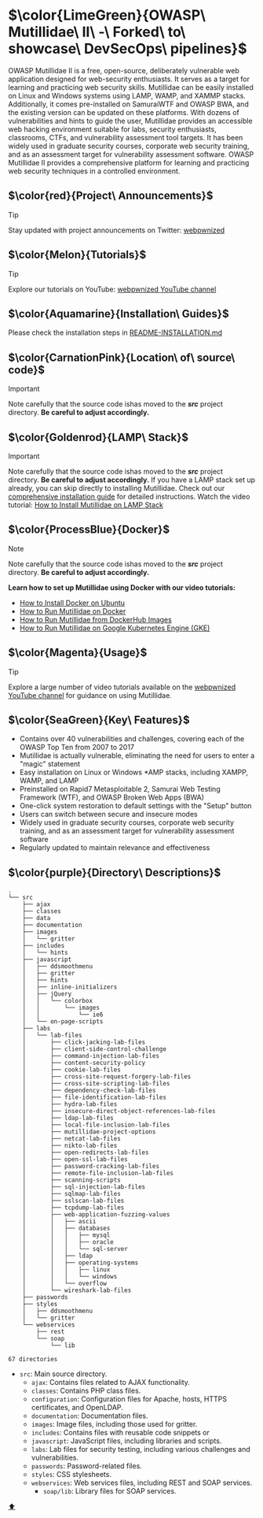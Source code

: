 <a name="top"></a>
# $\color{LimeGreen}{OWASP\ Mutillidae\ II\ -\ Forked\ to\ showcase\ DevSecOps\ pipelines\}$

OWASP Mutillidae II is a free, open-source, deliberately vulnerable web application designed for web-security enthusiasts. It serves as a target for learning and practicing web security skills. Mutillidae can be easily installed on Linux and Windows systems using LAMP, WAMP, and XAMMP stacks. Additionally, it comes pre-installed on SamuraiWTF and OWASP BWA, and the existing version can be updated on these platforms. With dozens of vulnerabilities and hints to guide the user, Mutillidae provides an accessible web hacking environment suitable for labs, security enthusiasts, classrooms, CTFs, and vulnerability assessment tool targets. It has been widely used in graduate security courses, corporate web security training, and as an assessment target for vulnerability assessment software. OWASP Mutillidae II provides a comprehensive platform for learning and practicing web security techniques in a controlled environment.

## $\color{red}{Project\ Announcements\}$

> [!TIP]
> Stay updated with project announcements on Twitter: [webpwnized](https://twitter.com/webpwnized)

## $\color{Melon}{Tutorials\}$

> [!TIP]
> Explore our tutorials on YouTube: [webpwnized YouTube channel](https://www.youtube.com/user/webpwnized)

## $\color{Aquamarine}{Installation\ Guides\}$

Please check the installation steps in [README-INSTALLATION.md](README-INSTALLATION.md)

## $\color{CarnationPink}{Location\ of\ source\ code\}$

> [!IMPORTANT]
> Note carefully that the source code ishas moved to the ***src*** project directory. **Be careful to adjust accordingly.**

## $\color{Goldenrod}{LAMP\ Stack\}$

> [!IMPORTANT]
> Note carefully that the source code ishas moved to the ***src*** project directory. **Be careful to adjust accordingly.** If you have a LAMP stack set up already, you can skip directly to installing Mutillidae. Check out our [comprehensive installation guide](README-INSTALLATION.md) for detailed instructions. Watch the video tutorial: [How to Install Mutillidae on LAMP Stack](https://www.youtube.com/watch?v=TcgeRab7ayM)

## $\color{ProcessBlue}{Docker\}$

> [!NOTE]
> Note carefully that the source code ishas moved to the ***src*** project directory. **Be careful to adjust accordingly.**

**Learn how to set up Mutillidae using Docker with our video tutorials:**

- [How to Install Docker on Ubuntu](https://www.youtube.com/watch?v=Y_2JVREtDFk)
- [How to Run Mutillidae on Docker](https://www.youtube.com/watch?v=9RH4l8ff-yg)
- [How to Run Mutillidae from DockerHub Images](https://www.youtube.com/watch?v=c1nOSp3nagw)
- [How to Run Mutillidae on Google Kubernetes Engine (GKE)](https://www.youtube.com/watch?v=uU1eEjrp93c)

## $\color{Magenta}{Usage\}$

> [!TIP]
> Explore a large number of video tutorials available on the [webpwnized YouTube channel](https://www.youtube.com/playlist?list=PLZOToVAK85MrsyNmNp0yyUTBXqKRTh623) for guidance on using Mutillidae.

## $\color{SeaGreen}{Key\ Features\}$

- Contains over 40 vulnerabilities and challenges, covering each of the OWASP Top Ten from 2007 to 2017
- Mutillidae is actually vulnerable, eliminating the need for users to enter a "magic" statement
- Easy installation on Linux or Windows *AMP stacks, including XAMPP, WAMP, and LAMP
- Preinstalled on Rapid7 Metasploitable 2, Samurai Web Testing Framework (WTF), and OWASP Broken Web Apps (BWA)
- One-click system restoration to default settings with the "Setup" button
- Users can switch between secure and insecure modes
- Widely used in graduate security courses, corporate web security training, and as an assessment target for vulnerability assessment software
- Regularly updated to maintain relevance and effectiveness

## $\color{purple}{Directory\ Descriptions\}$

```
.
└── src
    ├── ajax
    ├── classes
    ├── data
    ├── documentation
    ├── images
    │   └── gritter
    ├── includes
    │   └── hints
    ├── javascript
    │   ├── ddsmoothmenu
    │   ├── gritter
    │   ├── hints
    │   ├── inline-initializers
    │   ├── jQuery
    │   │   └── colorbox
    │   │       └── images
    │   │           └── ie6
    │   └── on-page-scripts
    ├── labs
    │   └── lab-files
    │       ├── click-jacking-lab-files
    │       ├── client-side-control-challenge
    │       ├── command-injection-lab-files
    │       ├── content-security-policy
    │       ├── cookie-lab-files
    │       ├── cross-site-request-forgery-lab-files
    │       ├── cross-site-scripting-lab-files
    │       ├── dependency-check-lab-files
    │       ├── file-identification-lab-files
    │       ├── hydra-lab-files
    │       ├── insecure-direct-object-references-lab-files
    │       ├── ldap-lab-files
    │       ├── local-file-inclusion-lab-files
    │       ├── mutillidae-project-options
    │       ├── netcat-lab-files
    │       ├── nikto-lab-files
    │       ├── open-redirects-lab-files
    │       ├── open-ssl-lab-files
    │       ├── password-cracking-lab-files
    │       ├── remote-file-inclusion-lab-files
    │       ├── scanning-scripts
    │       ├── sql-injection-lab-files
    │       ├── sqlmap-lab-files
    │       ├── sslscan-lab-files
    │       ├── tcpdump-lab-files
    │       ├── web-application-fuzzing-values
    │       │   ├── ascii
    │       │   ├── databases
    │       │   │   ├── mysql
    │       │   │   ├── oracle
    │       │   │   └── sql-server
    │       │   ├── ldap
    │       │   ├── operating-systems
    │       │   │   ├── linux
    │       │   │   └── windows
    │       │   └── overflow
    │       └── wireshark-lab-files
    ├── passwords
    ├── styles
    │   ├── ddsmoothmenu
    │   └── gritter
    └── webservices
        ├── rest
        └── soap
            └── lib

67 directories
```
- `src`: Main source directory.
    - `ajax`: Contains files related to AJAX functionality.
    - `classes`: Contains PHP class files.
    - `configuration`: Configuration files for Apache, hosts, HTTPS certificates, and OpenLDAP.
    - `documentation`: Documentation files.
    - `images`: Image files, including those used for gritter.
    - `includes`: Contains files with reusable code snippets or 
    - `javascript`: JavaScript files, including libraries and scripts.
    - `labs`: Lab files for security testing, including various challenges and vulnerabilities.
    - `passwords`: Password-related files.
    - `styles`: CSS stylesheets.
    - `webservices`: Web services files, including REST and SOAP services.
        - `soap/lib`: Library files for SOAP services.

[:arrow_up:](#top)